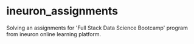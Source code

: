 # ineuron_assignments
Solving an assignments for 'Full Stack Data Science Bootcamp' program from ineuron online learning platform.
